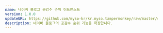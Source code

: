 ```yaml
---
name: 네이버 블로그 공감수 순위 어드밴스드
version: 1.0.0
updateURL: https://github.com/myso-kr/kr.myso.tampermonkey/raw/master/service/com.naver.blog-manage.likes.user.js
description: 네이버 블로그의 공감수 순위 기능을 확장합니다.
---
```

